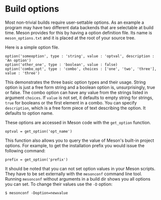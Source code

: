 # Build options

Most non-trivial builds require user-settable options. As an example a program may have two different data backends that are selectable at build time. Meson provides for this by having a option definition file. Its name is `meson_options.txt` and it is placed at the root of your source tree.

Here is a simple option file.

```meson
option('someoption', type : 'string', value : 'optval', description : 'An option')
option('other_one', type : 'boolean', value : false)
option('combo_opt', type : 'combo', choices : ['one', 'two', 'three'], value : 'three')
```

This demonstrates the three basic option types and their usage. String option is just a free form string and a boolean option is, unsurprisingly, true or false. The combo option can have any value from the strings listed in argument `choices`. If `value` is not set, it defaults to empty string for strings, `true` for booleans or the first element in a combo. You can specify `description`, which is a free form piece of text describing the option. It defaults to option name.

These options are accessed in Meson code with the `get_option` function.

```meson
optval = get_option('opt_name')
```

This function also allows you to query the value of Meson's built-in project options. For example, to get the installation prefix you would issue the following command:

```meson
prefix = get_option('prefix')
```

It should be noted that you can not set option values in your Meson scripts. They have to be set externally with the `mesonconf` command line tool. Running `mesonconf` without arguments in a build dir shows you all options you can set. To change their values use the `-D` option:

```console
$ mesonconf -Doption=newvalue
```
